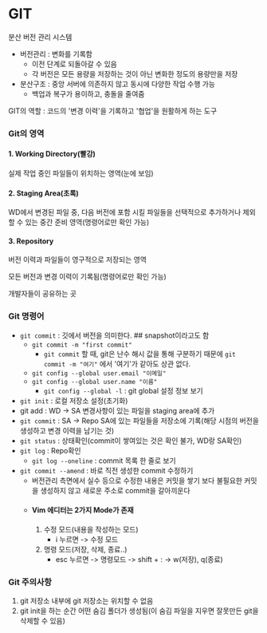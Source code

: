 # GIT
분산 버전 관리 시스템
- 버전관리 : 변화를 기록함
    - 이전 단계로 되돌아갈 수 있음
    - 각 버전은 모든 용량을 저장하는 것이 아닌 변화한 정도의 용량만을 저장
- 분산구조 : 중앙 서버에 의존하지 않고 동시에 다양한 작업 수행 가능
    - 백업과 복구가 용이하고, 충돌을 줄여줌

GIT의 역할 : 코드의 '변경 이력'을 기록하고 '협업'을 원활하게 하는 도구

### Git의 영역
#### 1. Working Directory(빨강)
실제 작업 중인 파일들이 위치하는 영역(눈에 보임)
#### 2. Staging Area(초록)
WD에서 변경된 파일 중, 다음 버전에 포함 시킬 파일들을 선택적으로 추가하거나 제외할 수 있는 중간 준비 영역(명령어로만 확인 가능)

#### 3. Repository
버전 이력과 파일들이 영구적으로 저장되는 영역

모든 버전과 변경 이력이 기록됨(명령어로만 확인 가능)

개발자들이 공유하는 곳

### Git 명령어
- `git commit` : 깃에서 버전을 의미한다. ## snapshot이라고도 함
    - `git commit -m "first commit"`
        - `git commit` 할 때, git은 난수 해시 값을 통해 구분하기 때문에 `git commit -m "여기"` 에서 '여기'가 같아도 상관 없다.
    - `git config --global user.email "이메일"`
    - `git config --global user.name "이름"`
      - `git config --global -l` : git global 설정 정보 보기
- `git init` : 로컬 저장소 설정(초기화)
- git add : WD -> SA 변경사항이 있는 파일을 staging area에 추가
- `git commit` : SA -> Repo SA에 있는 파일들을 저장소에 기록(해당 시점의 버전을 생성하고 변경 이력을 남기는 것)
- `git status` : 상태확인(commit이 쌓여있는 것은 확인 불가, WD랑 SA확인)
- `git log` : Repo확인
    - `git log --oneline` : commit 목록 한 줄로 보기
- `git commit --amend` : 바로 직전 생성한 commit 수정하기 
    - 버전관리 측면에서 실수 등으로 수정한 내용은 커밋을 쌓기 보다 불필요한 커밋을 생성하지 않고 새로운 주소로 commit을 갈아끼운다
    - #### Vim 에디터는 2가지 Mode가 존재
      1. 수정 모드(내용을 작성하는 모드)
          - i 누르면 -> 수정 모드
      2. 명령 모드(저장, 삭제, 종료..) 
          - esc 누르면 -> 명령모드 -> shift + : -> w(저장), q(종료)

### Git 주의사항
1. git 저장소 내부에 git 저장소는 위치할 수 없음
2. git init을 하는 순간 어떤 숨김 폴더가 생성됨(이 숨김 파일을 지우면 잘못만든 git을 삭제할 수 있음)


